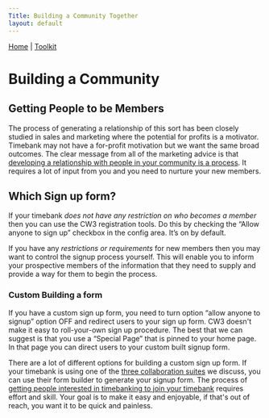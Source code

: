 ```yaml
---
Title: Building a Community Together
layout: default
---
```


[Home](index.html) | [Toolkit](Toolkit.html)

# Building a Community 

## Getting People to be Members 

The process of generating a relationship of this sort has been closely studied in sales and marketing where the potential for profits is a motivator. Timebank may not have a for-profit motivation but we want the same broad outcomes. The clear message from all of the marketing advice is that [developing a relationship with people in your community is a process](Onboarding.html). It requires a lot of input from you and you need to nurture your new members.   
 

## Which Sign up form?  
      
If your timebank _does not have any restriction on who becomes a member_ then you can use the CW3 registration tools. Do this by checking the “Allow anyone to sign up” checkbox in the config area. It’s on by default.   
      
If you have any _restrictions or requirements_ for new members then you may want to control the signup process yourself. This will enable you to inform your prospective members of the information that they need to supply and provide a way for them to begin the process.   
      

### Custom Building a form
If you have a custom sign up form, you need to turn option “allow anyone to signup” option OFF and redirect users to your sign up form. CW3 doesn't make it easy to roll-your-own sign up procedure. The best that we can suggest is that you use a “Special Page” that is pinned to your home page. In that page you can direct users to your custom built signup form.  

There are a lot of different options for building a custom sign up form. If your timebank is using one of the [three collaboration suites](Collaboration.html) we discuss, you can use their form builder to generate your signup form. The process of [getting people interested in timebanking to join your timebank](Onboarding.html) requires effort and skill. Your goal is to make it easy and enjoyable, if that's out of reach, you want it to be quick and painless. 
